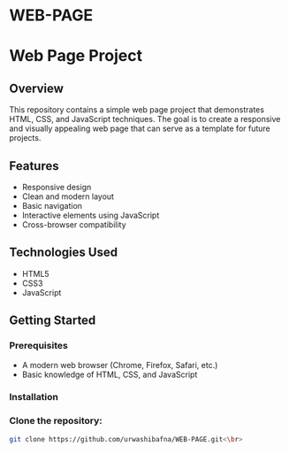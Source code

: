 # WEB-PAGE
# Web Page Project

## Overview

This repository contains a simple web page project that demonstrates HTML, CSS, and JavaScript techniques. The goal is to create a responsive and visually appealing web page that can serve as a template for future projects.

## Features

- Responsive design
- Clean and modern layout
- Basic navigation
- Interactive elements using JavaScript
- Cross-browser compatibility

## Technologies Used

- HTML5
- CSS3
- JavaScript

## Getting Started

### Prerequisites

- A modern web browser (Chrome, Firefox, Safari, etc.)
- Basic knowledge of HTML, CSS, and JavaScript

### Installation

 ### Clone the repository:
   ```bash
   git clone https://github.com/urwashibafna/WEB-PAGE.git<\br>



